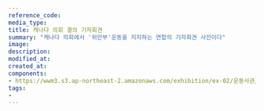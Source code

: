 ```yaml
---
reference_code:
media_type:
title: 캐나다 의회 결의 기자회견
summary: "캐나다 의회에서 '위안부'운동을 지지하는 연합의 기자회견 사진이다"
image:
description:
modified_at:
created_at:
components:
- https://wwm3.s3.ap-northeast-2.amazonaws.com/exhibition/ex-02/운동사관/연대로희망을만들다/11월22일+기자회견_1906.jpg
tags:
-
---
```

